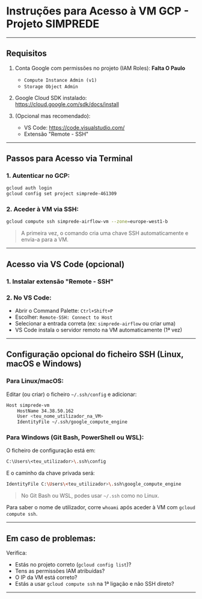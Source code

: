 
# Instruções para Acesso à VM GCP - Projeto SIMPREDE


---

## Requisitos

1. Conta Google com permissões no projeto (IAM Roles): **Falta O Paulo**
   - `Compute Instance Admin (v1)`
   - `Storage Object Admin`

2. Google Cloud SDK instalado:  
   https://cloud.google.com/sdk/docs/install

3. (Opcional mas recomendado):
   - VS Code: https://code.visualstudio.com/
   - Extensão "Remote - SSH"

---

## Passos para Acesso via Terminal

### 1. Autenticar no GCP:
```bash
gcloud auth login
gcloud config set project simprede-461309
```

### 2. Aceder à VM via SSH:
```bash
gcloud compute ssh simprede-airflow-vm --zone=europe-west1-b
```

> A primeira vez, o comando cria uma chave SSH automaticamente e envia-a para a VM.

---

## Acesso via VS Code (opcional)

### 1. Instalar extensão "Remote - SSH"

### 2. No VS Code:
- Abrir o Command Palette: `Ctrl+Shift+P`
- Escolher: `Remote-SSH: Connect to Host`
- Selecionar a entrada correta (ex: `simprede-airflow` ou criar uma)
- VS Code instala o servidor remoto na VM automaticamente (1ª vez)

---

## Configuração opcional do ficheiro SSH (Linux, macOS e Windows)

### Para Linux/macOS:
Editar (ou criar) o ficheiro `~/.ssh/config` e adicionar:

```bash
Host simprede-vm
    HostName 34.38.50.162
    User <teu_nome_utilizador_na_VM>
    IdentityFile ~/.ssh/google_compute_engine
```

### Para Windows (Git Bash, PowerShell ou WSL):
O ficheiro de configuração está em:

```bash
C:\Users\<teu_utilizador>\.ssh\config
```

E o caminho da chave privada será:

```bash
IdentityFile C:\Users\<teu_utilizador>\.ssh\google_compute_engine
```

> No Git Bash ou WSL, podes usar `~/.ssh` como no Linux.

Para saber o nome de utilizador, corre `whoami` após aceder à VM com `gcloud compute ssh`.

---

## Em caso de problemas:

Verifica:
- Estás no projeto correto (`gcloud config list`)?
- Tens as permissões IAM atribuídas?
- O IP da VM está correto?
- Estás a usar `gcloud compute ssh` na 1ª ligação e não SSH direto?

---
